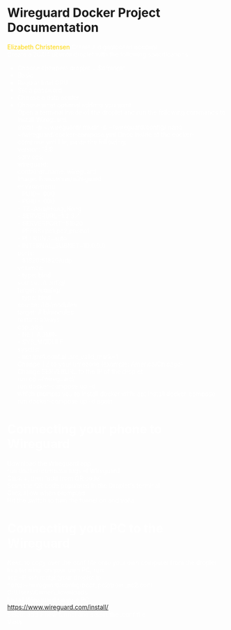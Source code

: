 # Wireguard Docker Project Documentation
<font color="gold"> Elizabeth Christensen</font>
<font color="white">
Create a digitalocean account  
Create a 20.04 ubuntu droplet with the following specifications:  
- Choose cheapest droplet = $4/month  
- Basic  
- Regular Intel CPU  
- Set a password  
- Choose a data center  
- Choose what optional addons you want  
Open a terminal inside of the droplet and run the following commands to install Wireguard:  
mkdir -p ~/wireguard/ 
mkdir -p ~/wireguard/config/ 
nano ~/wireguard/docker-compose.yml 
Once inside of the docker-compose.yml file, paste the following:   
version: '3.8'  
services:  
  wireguard:  
    container_name: wireguard  
    image: linuxserver/wireguard  
    environment:  
      - PUID=1000  
      - PGID=1000  
      - TZ=Asia/Hong_Kong  
      - SERVERURL=1.2.3.4  
      - SERVERPORT=51820  
      - PEERS=pc1,pc2,phone1  
      - PEERDNS=auto  
      - INTERNAL_SUBNET=10.0.0.0  
    ports:  
      - 51820:51820/udp  
    volumes:  
      - type: bind  
        source: ./config/  
        target: /config/  
      - type: bind  
        source: /lib/modules  
        target: /lib/modules  
    restart: always  
    cap_add:  
      - NET_ADMIN  
      - SYS_MODULE  
    sysctls:  
      - net.ipv4.conf.all.src_valid_mark=1  
Change TZ to your timezone (example: America/Chicago)  
Change SERVERURL to the IP of the droplet  
run cd ~/wireguard/  
run docker-compose up -d  
which prompts you to install docker with: apt install docker-compose  
run docker-compose up -d again  

# Connecting your phone to Wireguard  
Download the Wireguard app  
run docker-compose logs -f Wireguard  
Click +, then 'add from QR code'  
Scan the QR code populated in the Droplet's terminal  
Click allow when prompted  
Hit the switch to turn the tunnel on and voila  

# Connecting your PC to the Wireguard  
Need to copy over the conf file onto your own computer from the droplet  
In a terminal on your own PC, run:  
scp -P ssh root@(your droplet ip here):~/wireguard/config/peer_pc2/peer_pc2.conf C:\Users\Owner\Downloads  
Install Wireguard on your PC:  
https://www.wireguard.com/install/  
Select add a new tunnel and select the .conf file  
Viola  

</font>
